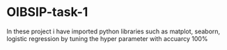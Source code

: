 # OIBSIP-task-1
In these project i have imported python libraries such as matplot, seaborn, logistic regression by tuning the hyper parameter with accuarcy 100%
